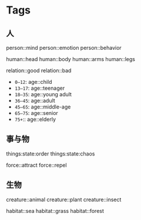 # Tags

## 人

person::mind
person::emotion
person::behavior

human::head
human::body
human::arms
human::legs

relation::good
relation::bad

- `0–12`: age::child
- `13–17`: age::teenager
- `18–35`: age::young adult
- `36–45`: age::adult
- `45–65`: age::middle-age
- `65–75`: age::senior
- `75+`:: age::elderly

## 事与物

things:state:order
things:state:chaos

force::attract
force::repel

## 生物

creature::animal
creature::plant
creature::insect

habitat::sea
habitat::grass
habitat::forest
